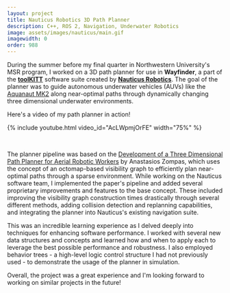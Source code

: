 ```yaml
---
layout: project
title: Nauticus Robotics 3D Path Planner
description: C++, ROS 2, Navigation, Underwater Robotics
image: assets/images/nauticus/main.gif
imagewidth: 0
order: 988
---
```


During the summer before my final quarter in Northwestern University's MSR program, I worked on a 3D path planner for use in **Wayfinder**, a part of the [**toolKITT**](https://nauticusrobotics.com/toolkitt/) software suite created by [**Nauticus Robotics**](https://nauticusrobotics.com/). The goal of the planner was to guide autonomous underwater vehicles (AUVs) like the [Aquanaut MK2](https://nauticusrobotics.com/aquanaut/) along near-optimal paths through dynamically changing three dimensional underwater environments.

Here's a video of my path planner in action!

{% include youtube.html video_id="AcLWpmjOrFE" width="75%" %}

<br>

The planner pipeline was based on the [Development of a Three Dimensional Path Planner for Aerial Robotic Workers](https://essay.utwente.nl/71490/1/ZOMPAS_MA_EWI.pdf) by Anastasios Zompas, which uses the concept of an octomap-based visibility graph to efficiently plan near-optimal paths through a sparse environment. While working on the Nauticus software team, I implemented the paper's pipeline and added several proprietary improvements and features to the base concept. These included improving the visibility graph construction times drastically through several different methods, adding collision detection and replanning capabilities, and integrating the planner into Nauticus's existing navigation suite.

This was an incredible learning experience as I delved deeply into techniques for enhancing software performance. I worked with several new data structures and concepts and learned how and when to apply each to leverage the best possible performance and robustness. I also employed behavior trees - a high-level logic control structure I had not previously used - to demonstrate the usage of the planner in simulation.

Overall, the project was a great experience and I'm looking forward to working on similar projects in the future!